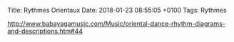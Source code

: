 Title:  Rythmes Orientaux
Date:   2018-01-23 08:55:05 +0100
Tags: Rythmes


<http://www.babayagamusic.com/Music/oriental-dance-rhythm-diagrams-and-descriptions.htm#44>
